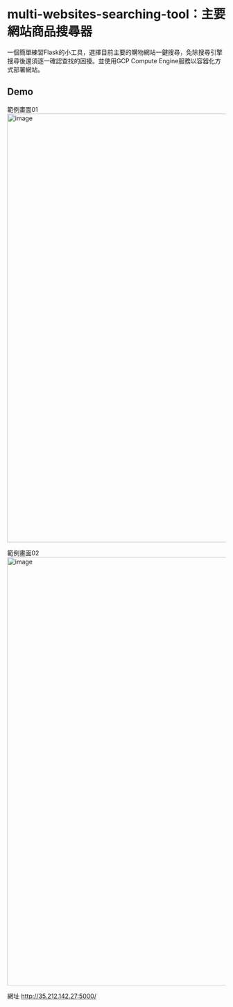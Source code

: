 # multi-websites-searching-tool：主要網站商品搜尋器
一個簡單練習Flask的小工具，選擇目前主要的購物網站一鍵搜尋，免除搜尋引擎搜尋後還須逐一確認查找的困擾。並使用GCP Compute Engine服務以容器化方式部署網站。

## Demo
範例畫面01
<img width="1849" height="987" alt="image" src="https://github.com/user-attachments/assets/c2392a62-f1cb-4194-a67a-2538829f20d6" />

範例畫面02
<img width="1850" height="986" alt="image" src="https://github.com/user-attachments/assets/c751fbd6-6af8-4363-ae72-d81b94e591ee" />

網址
http://35.212.142.27:5000/
